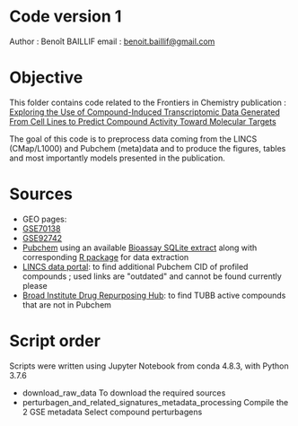# Code version 1

Author : Benoît BAILLIF
email : benoit.baillif@gmail.com

# Objective

This folder contains code related to the Frontiers in Chemistry publication :
[Exploring the Use of Compound-Induced Transcriptomic Data Generated From Cell Lines to Predict Compound Activity Toward Molecular Targets](https://doi.org/10.3389/fchem.2020.00296)

The goal of this code is to preprocess data coming from the LINCS (CMap/L1000) and Pubchem (meta)data and to produce the figures, tables and most importantly models presented in the publication.

# Sources

* GEO pages: 
 * [GSE70138](https://www.ncbi.nlm.nih.gov/geo/query/acc.cgi?acc=GSE70138)
 * [GSE92742](https://www.ncbi.nlm.nih.gov/geo/query/acc.cgi?acc=GSE92742)
* [Pubchem](https://pubchem.ncbi.nlm.nih.gov/) using an available [Bioassay SQLite extract](http://biocluster.ucr.edu/~tbackman/bioassayR/pubchem_protein_only.sqlite) along with corresponding [R package](http://bioconductor.org/packages/release/bioc/html/bioassayR.html) for data extraction 
* [LINCS data portal](http://lincsportal.ccs.miami.edu/dcic-portal/): to find additional Pubchem CID of profiled compounds ; used links are "outdated" and cannot be found currently please
* [Broad Institute Drug Repurposing Hub](https://clue.io/repurposing): to find TUBB active compounds that are not in Pubchem

# Script order

Scripts were written using Jupyter Notebook from conda 4.8.3, with Python 3.7.6

* download_raw_data
 To download the required sources
* perturbagen_and_related_signatures_metadata_processing
 Compile the 2 GSE metadata
 Select compound perturbagens